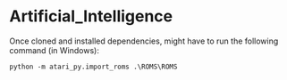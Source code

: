 # Artificial_Intelligence

Once cloned and installed dependencies, might have to run the following command (in Windows):
```
python -m atari_py.import_roms .\ROMS\ROMS
```